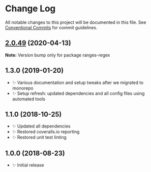 # Change Log

All notable changes to this project will be documented in this file.
See [Conventional Commits](https://conventionalcommits.org) for commit guidelines.

## [2.0.49](https://gitlab.com/codsen/codsen/compare/ranges-regex@2.0.48...ranges-regex@2.0.49) (2020-04-13)

**Note:** Version bump only for package ranges-regex





## 1.3.0 (2019-01-20)

- ✨ Various documentation and setup tweaks after we migrated to monorepo
- ✨ Setup refresh: updated dependencies and all config files using automated tools

## 1.1.0 (2018-10-25)

- ✨ Updated all dependencies
- ✨ Restored coveralls.io reporting
- ✨ Restored unit test linting

## 1.0.0 (2018-08-23)

- ✨ Initial release
